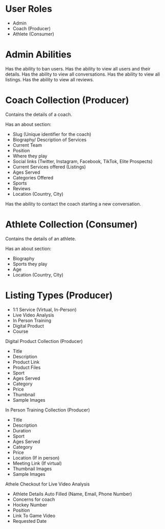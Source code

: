 

# User Roles 
- Admin
- Coach (Producer)
- Athlete (Consumer)

# Admin Abilities
Has the ability to ban users.
Has the ability to view all users and their details.
Has the ability to view all conversations.
Has the ability to view all listings.
Has the ability to view all reviews.

# Coach Collection (Producer)
Contains the details of a coach.

Has an about section:
- Slug (Unique identifier for the coach)
- Biography/ Description of Services
- Current Team
- Position
- Where they play
- Social links (Twitter, Instagram, Facebook, TikTok, Elite Prospects)
- Current Services offered (Listings)
- Ages Served
- Categories Offered
- Sports 
- Reviews 
- Location (Country, City)

Has the ability to contact the coach starting a new conversation.


# Athlete Collection (Consumer)
Contains the details of an athlete.

Has an about section:
- Biography
- Sports they play
- Age 
- Location (Country, City)


# Listing Types (Producer)
- 1:1 Service (Virtual, In-Person)
- Live Video Analysis
- In Person Training
- Digital Product
- Course

Digital Product Collection (Producer)
- Title
- Description
- Product Link
- Product Files
- Sport
- Ages Served
- Category
- Price 
- Thumbnail
- Sample Images

In Person Training Collection (Producer)
- Title
- Description
- Duration
- Sport
- Ages Served
- Category
- Price 
- Location (If in person)
- Meeting Link (If virtual)
- Thumbnail Images
- Sample Images


Athele Checkout for Live Video Analysis
- Athlete Details Auto Filled (Name, Email, Phone Number)
- Concerns for coach
- Hockey Number
- Position
- Link To Game Video
- Requested Date




